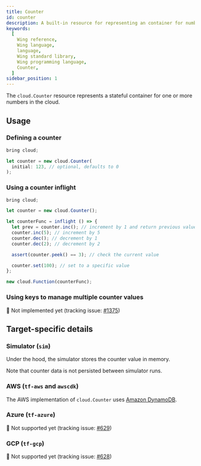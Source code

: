 ```yaml
---
title: Counter
id: counter
description: A built-in resource for representing an container for numbers in the cloud.
keywords:
  [
    Wing reference,
    Wing language,
    language,
    Wing standard library,
    Wing programming language,
    Counter,
  ]
sidebar_position: 1
---
```


The `cloud.Counter` resource represents a stateful container for one or more numbers in the cloud.

## Usage

### Defining a counter

```js
bring cloud;

let counter = new cloud.Counter(
  initial: 123, // optional, defaults to 0
);
```

### Using a counter inflight

```js playground
bring cloud;

let counter = new cloud.Counter();

let counterFunc = inflight () => {
  let prev = counter.inc(); // increment by 1 and return previous value
  counter.inc(5); // increment by 5
  counter.dec(); // decrement by 1
  counter.dec(2); // decrement by 2

  assert(counter.peek() == 3); // check the current value

  counter.set(100); // set to a specific value
};

new cloud.Function(counterFunc);
```

### Using keys to manage multiple counter values

🚧 Not implemented yet (tracking issue: [#1375](https://github.com/winglang/wing/issues/1375))

## Target-specific details

### Simulator (`sim`)

Under the hood, the simulator stores the counter value in memory.

Note that counter data is not persisted between simulator runs.

### AWS (`tf-aws` and `awscdk`)

The AWS implementation of `cloud.Counter` uses [Amazon DynamoDB](https://aws.amazon.com/dynamodb/).

### Azure (`tf-azure`)

🚧 Not supported yet (tracking issue: [#629](https://github.com/winglang/wing/issues/629))

### GCP (`tf-gcp`)

🚧 Not supported yet (tracking issue: [#628](https://github.com/winglang/wing/issues/628))
